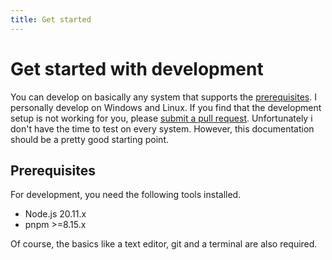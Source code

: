 ```yaml
---
title: Get started
---
```


# Get started with development

You can develop on basically any system that supports the [prerequisites](/development#prerequisites).
I personally develop on Windows and Linux. If you find that the development setup is not working for you, please [submit a pull request](https://github.com/ViewTube/viewtube). Unfortunately i don't have the time to test on every system. However, this documentation should be a pretty good starting point.

## Prerequisites

For development, you need the following tools installed.

- Node.js 20.11.x
- pnpm >=8.15.x

Of course, the basics like a text editor, git and a terminal are also required.
